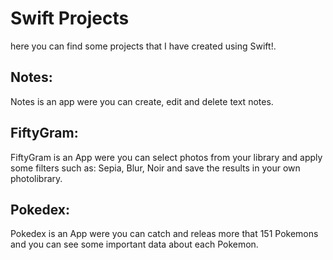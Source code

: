 # Swift Projects
here you can find some projects that I have created using Swift!.

## Notes:
Notes is an app were you can create, edit and delete text notes.

## FiftyGram:

FiftyGram is an App were you can select photos from your library and apply some filters such as: Sepia, Blur, Noir and save the results in your own photolibrary.

## Pokedex: 

Pokedex is an App were you can catch and releas more that 151 Pokemons and you can see some important data about each Pokemon.
